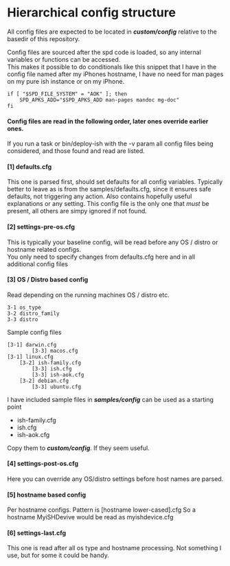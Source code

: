 # Hierarchical config structure

All config files are expected to be located in **_custom/config_** relative to the
basedir of this repository.

Config files are sourced after the spd code is loaded, so any internal variables
or functions can be accessed.<br>
This makes it possible to do conditionals like this
snippet that I have in the config file named after my iPhones hostname,
I have no need for man pages on my pure ish instance or on my iPhone.

```
if [ "$SPD_FILE_SYSTEM" = "AOK" ]; then
    SPD_APKS_ADD="$SPD_APKS_ADD man-pages mandoc mg-doc"
fi
```

#### Config files are read in the following order, later ones override earlier ones.

If you run a task or bin/deploy-ish with the -v param all config files being
considered, and those found and read are listed.

#### [1] defaults.cfg

This one is parsed first, should set defaults for all config variables.
Typically better to leave as is from the samples/defaults.cfg,
since it ensures safe defaults, not triggering any action.
Also contains hopefully useful explanations or any setting.
This config file is the only one that _must_ be present, all others are
simpy ignored if not found.

#### [2] settings-pre-os.cfg

This is typically your baseline config, will be read before any OS / distro
or hostname related configs.<br>
You only need to specify changes from defaults.cfg here and in all additional
config files

#### [3] OS / Distro based config

Read depending on the running machines OS / distro etc.

```
3-1 os_type
3-2 distro_family
3-3 distro
```

Sample config files

```
[3-1] darwin.cfg
        [3-3] macos.cfg
[3-1] linux.cfg
    [3-2] ish-family.cfg
        [3-3] ish.cfg
        [3-3] ish-aok.cfg
    [3-2] debian.cfg
        [3-3] ubuntu.cfg
```

I have included sample files in **_samples/config_** can be used as a starting point

-   ish-family.cfg
-   ish.cfg
-   ish-aok.cfg

Copy them to **_custom/config_**. If they seem useful.

#### [4] settings-post-os.cfg

Here you can override any OS/distro settings before host names are parsed.

#### [5] hostname based config

Per hostname configs.
Pattern is [hostname lower-cased].cfg
So a hostname MyiSHDevive would be read as myishdevice.cfg

#### [6] settings-last.cfg

This one is read after all os type and hostname processing. Not something I use, but for some it could be handy.
